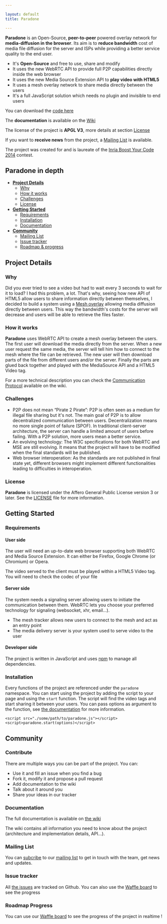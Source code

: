```yaml
---

layout: default
title: Paradone

---
```


**Paradone** is an Open-Source, **peer-to-peer** powered overlay network for **media-diffusion in the browser**. Its aim is to **reduce bandwidth** cost of media file diffusion for the server and ISPs while providing a better service quality to the end user.

- It's **Open-Source** and free to use, share and modify
- It uses the new WebRTC API to provide full P2P capabilities directly inside the web browser
- It uses the new Media Source Extension API to **play video with HTML5**
- It uses a mesh overlay network to share media directly between the users
- It's a full JavaScript solution which needs no plugin and invisible to end users

You can download the [code here]({{site.git_url}})

The **documentation** is available on the [Wiki](#Documentation)

The license of the project is **APGL V3**, more details at section [License](#license)

If you want to **receive news** from the project, a [Mailing List](#mailing-list) is available.


The project was created for and is laureate of the [Inria Boost Your Code 2014](http://www.inria.fr/institut/recrutement-metiers/boost-your-code/presentation) contest.



## Paradone in depth

* [**Project Details**](#project-details)
  * [Why](#why)
  * [How it works](#how-it-works)
  * [Challenges](#challenges)
  * [License](#license)
* [**Getting Started**](#getting-started)
  * [Requirements](#requirements)
  * [Installation](#installation)
  * [Documentation](#Documentation)
* [**Community**](#community)
  * [Mailing List](#mailing-list)
  * [Issue tracker](#issue-tracker)
  * [Roadmap & progress](#roadmap-progress)



## Project Details

### Why

Did you ever tried to see a video but had to wait every 3 seconds to wait for it to load? I had this problem, a lot. That's why, seeing how new API of HTML5 allow users to share information directly between themselves, I decided to build a system using a [Mesh overlay](https://en.wikipedia.org/wiki/Mesh_networking) allowing media diffusion directly between users. This way the bandwidth's costs for the server will decrease and users will be able to retrieve the files faster.

### How it works

**Paradone** uses WebRTC API to create a mesh overlay between the users. The first user will download the media directly from the server. When a new user request the same media, the server will tell him how to connect to the mesh where the file can be retrieved. The new user will then download parts of the file from different users and/or the server. Finally the parts are glued back together and played with the MediaSource API and a HTML5 Video tag.

For a more technical description you can check the [Communication Protocol]({{site.wiki_url}}/Documentation-%E2%80%94-Communication-Protocol) available on the wiki.

### Challenges ###

- P2P does not mean “Pirate 2 Pirate”: P2P is often seen as a medium for illegal file sharing but it's not. The main goal of P2P is to allow decentralized communication between users. Decentralization means no more single point of failure (SPOF). In traditional client-server architecture, the server can handle a limited amount of users before failing. With a P2P solution, more users mean a better service.
- An evolving technology: The W3C specifications for both WebRTC and MSE are still evolving. It means that the project will have to be modified when the final standards will be published.
- Web browser interoperation: As the standards are not published in final state yet, different browsers might implement different functionalities leading to difficulties in interoperation.

### License ###

**Paradone** is licensed under the Affero General Public License version 3 or later. See the [LICENSE]({{site.master_raw}}/LICENSE) file for more information.

## Getting Started ##

### Requirements ###

#### User side ####

The user will need an up-to-date web browser supporting both WebRTC and Media Source Extension. It can either be Firefox, Google Chrome (or Chromium) or Opera.

The video served to the client must be played within a HTML5 Video tag. You will need to check the codec of your file

#### Server side ####

The system needs a signaling server allowing users to initiate the communication between them. WebRTC lets you choose your preferred technology for signaling (websocket, xhr, email...).

- The mesh tracker allows new users to connect to the mesh and act as an entry point
- The media delivery server is your system used to serve video to the user

#### Developer side ####

The project is written in JavaScript and uses [npm](https://npmjs.com) to manage all dependencies.

### Installation ###

Every functions of the project are referenced under the `paradone` namespace. You can start using the project by adding the script to your page and using the `start` function. The script will find the video tags and start sharing it between your users. You can pass options as argument to the function, see [the documentation]({{site.wiki_url}}/Documentation) for more information.

	<script src="./some/path/to/paradone.js"></script>
	<script>paradone.start(options)</script>


## Community ##

### Contribute ###

There are multiple ways you can be part of the project. You can:

- Use it and fill an issue when you find a bug
- Fork it, modify it and propose a pull request
- Add documentation to the wiki
- Talk about it around you
- Share your ideas in our tracker

### Documentation ###

The full documentation is available on [the wiki]({{site.wiki_url}})

The wiki contains all information you need to know about the project (architecture and implementation details, API…). 

### Mailing List ###

You can [subcribe](https://sympa.inria.fr/sympa/subscribe/paradone) to our [mailing list](https://sympa.inria.fr/sympa/info/paradone) to get in touch with the team, get news and updates.

### Issue tracker ###

All [the issues]({{site.repository_url}}/issues) are tracked on Github. You can also use the [Waffle board](https://waffle.io/paradone/paradone) to see the progress

### Roadmap Progress ###

You can use our [Waffle board](https://waffle.io/paradone/paradone) to see the progress of the project in realtime !
 
